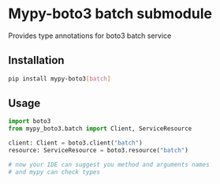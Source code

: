# Mypy-boto3 batch submodule

Provides type annotations for boto3 batch service

## Installation

```bash
pip install mypy-boto3[batch]
```

## Usage

```python
import boto3
from mypy_boto3.batch import Client, ServiceResource

client: Client = boto3.client("batch")
resource: ServiceResource = boto3.resource("batch")

# now your IDE can suggest you method and arguments names
# and mypy can check types
```

